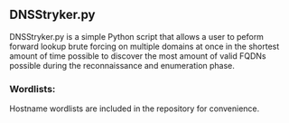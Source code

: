 ## DNSStryker.py

DNSStryker.py is a simple Python script that allows a user to peform forward lookup brute forcing on multiple domains at once in the shortest amount of time possible to discover the most amount of valid FQDNs possible during the reconnaissance and enumeration phase.

### Wordlists:
Hostname wordlists are included in the repository for convenience.
